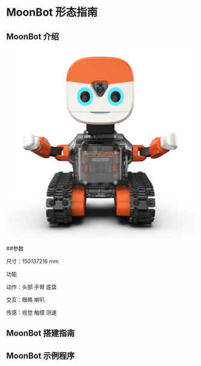 # MoonBot 形态指南

## MoonBot 介绍

![](./images/render_MoonBot.png)

##参数

尺寸：150*137*216 mm

功能

动作：头部 手臂 底盘

交互：眼睛 喇叭

传感：视觉 触摸 测速

## MoonBot 搭建指南

## MoonBot 示例程序
